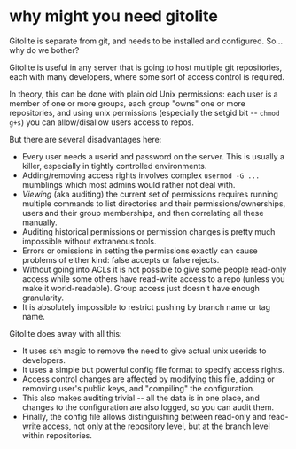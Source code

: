 # why might you need gitolite

Gitolite is separate from git, and needs to be installed and configured.  So...
why do we bother?

Gitolite is useful in any server that is going to host multiple git
repositories, each with many developers, where some sort of access control is
required.

In theory, this can be done with plain old Unix permissions: each user is a
member of one or more groups, each group "owns" one or more repositories, and
using unix permissions (especially the setgid bit -- `chmod g+s`) you can
allow/disallow users access to repos.

But there are several disadvantages here:

  * Every user needs a userid and password on the server.  This is usually a
    killer, especially in tightly controlled environments.
  * Adding/removing access rights involves complex `usermod -G ...` mumblings
    which most admins would rather not deal with.
  * *Viewing* (aka auditing) the current set of permissions requires running
    multiple commands to list directories and their permissions/ownerships,
    users and their group memberships, and then correlating all these
    manually.
  * Auditing historical permissions or permission changes is pretty much
    impossible without extraneous tools.
  * Errors or omissions in setting the permissions exactly can cause problems
    of either kind: false accepts or false rejects.
  * Without going into ACLs it is not possible to give some people read-only
    access while some others have read-write access to a repo (unless you make
    it world-readable).  Group access just doesn't have enough granularity.
  * It is absolutely impossible to restrict pushing by branch name or tag
    name.

Gitolite does away with all this:

  * It uses ssh magic to remove the need to give actual unix userids to
    developers.
  * It uses a simple but powerful config file format to specify access rights.
  * Access control changes are affected by modifying this file, adding or
    removing user's public keys, and "compiling" the configuration.
  * This also makes auditing trivial -- all the data is in one place, and
    changes to the configuration are also logged, so you can audit them.
  * Finally, the config file allows distinguishing between read-only and
    read-write access, not only at the repository level, but at the branch
    level within repositories.

